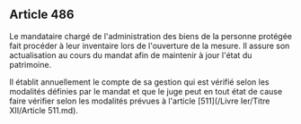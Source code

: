 Article 486
----
Le mandataire chargé de l'administration des biens de la personne protégée fait
procéder à leur inventaire lors de l'ouverture de la mesure. Il assure son
actualisation au cours du mandat afin de maintenir à jour l'état du patrimoine.

Il établit annuellement le compte de sa gestion qui est vérifié selon les
modalités définies par le mandat et que le juge peut en tout état de cause faire
vérifier selon les modalités prévues à l'article [511](/Livre Ier/Titre XII/Article 511.md).
